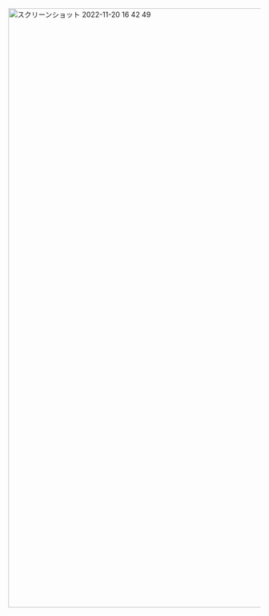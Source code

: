 <img width="1197" alt="スクリーンショット 2022-11-20 16 42 49" src="https://user-images.githubusercontent.com/114665284/202891361-a1590668-696b-410c-9c41-d433de7f514c.png">
